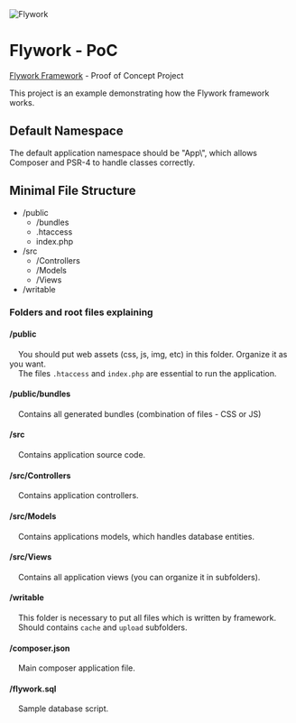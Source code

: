 <img src="https://www.interart.com/utils/logo-flywork2.png" alt="Flywork">

# Flywork - PoC

[Flywork Framework](https://github.com/silviodelgado/flywork) - Proof of Concept Project

This project is an example demonstrating how the Flywork framework works.

## Default Namespace

The default application namespace should be "App\\", which allows Composer and PSR-4 to handle classes correctly.

## Minimal File Structure

* /public
  * /bundles
  * .htaccess
  * index.php
* /src
  * /Controllers
  * /Models
  * /Views
* /writable

### Folders and root files explaining

#### /public
&nbsp; &nbsp; You should put web assets (css, js, img, etc) in this folder. Organize it as you want.<br>
&nbsp; &nbsp; The files ```.htaccess``` and ```index.php``` are essential to run the application.

#### /public/bundles

&nbsp; &nbsp; Contains all generated bundles (combination of files - CSS or JS)

#### /src

&nbsp; &nbsp; Contains application source code.

#### /src/Controllers

&nbsp; &nbsp; Contains application controllers.

#### /src/Models

&nbsp; &nbsp; Contains applications models, which handles database entities.

#### /src/Views

&nbsp; &nbsp; Contains all application views (you can organize it in subfolders).

#### /writable

&nbsp; &nbsp; This folder is necessary to put all files which is written by framework.<br>
&nbsp; &nbsp; Should contains ```cache``` and ```upload``` subfolders.

#### /composer.json

&nbsp; &nbsp; Main composer application file.

#### /flywork.sql

&nbsp; &nbsp; Sample database script.